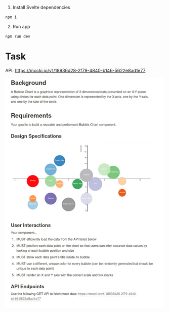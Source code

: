 1. Install Svelte dependencies

```
npm i
```

2. Run app

```
npm run dev
```

# Task

API: https://mocki.io/v1/18936d28-2f79-4840-b146-5622e8ad1e77

![Bubble Chart](../devrev-task.png)
